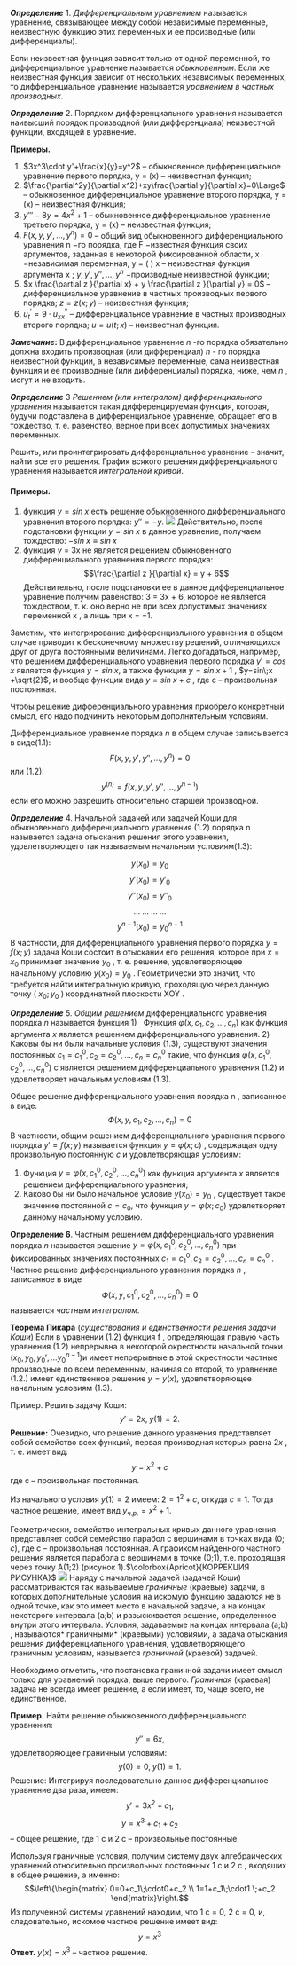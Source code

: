 
**_Определение_** 1. _Дифференциальным уравнением_ называется уравнение, связывающее между собой независимые переменные, неизвестную функцию этих переменных и ее производные (или дифференциалы).

Если неизвестная функция зависит только от одной переменной, то дифференциальное уравнение называется _обыкновенным_. Если же неизвестная функция зависит от нескольких независимых переменных, то дифференциальное уравнение называется _уравнением в частных производных_.

**_Определение_** 2. Порядком дифференциального уравнения называется наивысший порядок производной (или дифференциала) неизвестной функции, входящей в уравнение.

**Примеры.**
1) $3x^3\cdot y'+\frac{x}{y}=y^2$ – обыкновенное дифференциальное уравнение первого порядка, y = (x) – неизвестная функция;
2) $\frac{\partial^2y}{\partial x^2}+xy\frac{\partial y}{\partial x}=0\Large$ – обыкновенное дифференциальное уравнение второго порядка, y = (x) – неизвестная функция; 
3) $y'''-8y=4x^2+1$ – обыкновенное дифференциальное уравнение третьего порядка, y = (x) – неизвестная функция;
4) $F(x,y,y',...,y^n)=0$ – общий вид обыкновенного дифференциального уравнения n −го порядка, где F −известная функция своих аргументов, заданная в некоторой фиксированной области, x −независимая переменная, y = ( ) x – неизвестная функция аргумента x ; $y,y',y'',...,y^n$ −производные неизвестной функции;
5) $x \frac{\partial z }{\partial x} + y \frac{\partial z }{\partial y} = 0$ – дифференциальное уравнение в частных производных первого порядка; $z=z(x;y)$ – неизвестная функция;
6) $u_{t}^{'}=9\;\cdot\; u_{xx}^{''}$ – дифференциальное уравнение в частных производных второго порядка; $u=u(t;x)$  – неизвестная функция.

**_Замечание_:** В дифференциальное уравнение _n_ -го порядка обязательно должна входить производная (или дифференциал) _n_ - го порядка неизвестной функции, а независимые переменные, сама неизвестная функция и ее производные (или дифференциалы) порядка, ниже, чем _n_ , могут и не входить.

**_Определение_** 3 _Решением (или интегралом) дифференциального уравнения_ называется такая дифференцируемая функция, которая, будучи подставлена в дифференциальное уравнение, обращает его в тождество, т. е. равенство, верное при всех допустимых значениях переменных.

Решить, или проинтегрировать дифференциальное уравнение – значит, найти все его решения. График всякого решения дифференциального уравнения называется _интегральной кривой_.

#### Примеры.
1) функция $y=sin\;x$ есть решение обыкновенного дифференциального уравнения второго порядка:  $y'' = -y$. 
![](картинки/1.png)
Действительно, после подстановки функции $y=sin\;x$ в данное уравнение, получаем тождество: $-sin\;x \equiv sin\;x$
2) функция _y_ = 3x не является решением обыкновенного дифференциального уравнения первого порядка:
$$\frac{\partial z }{\partial x} = y + 6$$
Действительно, после подстановки ее в данное дифференциальное уравнение получим равенство: 3 = 3x + 6, которое не является тождеством, т. к. оно верно не при всех допустимых значениях переменной x , а лишь при x = −1.

Заметим, что интегрирование дифференциального уравнения в общем случае приводит к бесконечному множеству решений, отличающихся друг от друга постоянными величинами. Легко догадаться, например, что решением дифференциального уравнения первого порядка $y' = cos\;x$ является функция $y = sin\;x$, а также функции $y=sin\;x +1$ , $y=sin\;x +\sqrt{2}$, и вообще функции вида $y=sin\;x+c$ , где c – произвольная постоянная.
  
Чтобы решение дифференциального уравнения приобрело конкретный смысл, его надо подчинить некоторым дополнительным условиям.

Дифференциальное уравнение порядка _n_ в общем случае записывается в виде(1.1):
$$F(x,y,y',y'',...,y^n)=0$$
 или (1.2):
 $$y^{(n)} = f(x,y,y',y'',...,y^{n-1})$$
 если его можно разрешить относительно старшей производной.

**_Определение_** 4. Начальной задачей или задачей Коши для обыкновенного дифференциального уравнения (1.2) порядка n называется задача отыскания решения этого уравнения, удовлетворяющего так называемым начальным условиям(1.3):

  
$$y(x_0)=y_0$$
$$y'(x_0)=y'_0$$
$$y''(x_0)=y''_0$$
$$...\;...\;...\;...$$
$$y^{n-1}(x_0)=y^{n-1}_0$$
В частности, для дифференциального уравнения первого порядка $y = f(x;y)$ задача Коши состоит в отыскании его решения, которое при $x=x_0$ принимает значение $y_0$ , т. е. решение, удовлетворяющее начальному условию $y(x_0)=y_0$ . Геометрически это значит, что требуется найти интегральную кривую, проходящую через данную точку ( $x_0;y_0$ ) координатной плоскости XOY .

**_Определение_** 5. _Общим_ _решением_ дифференциального уравнения порядка _n_ называется функция
1)   Функция $\varphi(x,c_1,c_2,...,c_n)$ как функция аргумента $x$ является решением дифференциального уравнения.
2)   Каковы бы ни были начальные условия (1.3), существуют значения постоянных $c_1=c_1^0, c_2=c_2^0,...,c_n=c_n^0$ такие, что функция $\varphi(x,c_1^0,c_2^0,...,c_n^0)$ c является решением дифференциального уравнения (1.2) и удовлетворяет начальным условиям (1.3).

Общее решение дифференциального уравнения порядка n , записанное в виде:
$$Ф(x,y,с_1,с_2,...,с_n)=0$$
В частности, общим решением дифференциального уравнения первого порядка $y'=f(x;y)$ называется функция $y=\varphi(x;c)$ , содержащая одну произвольную постоянную $c$ и удовлетворяющая условиям:
 1) Функция $y=\varphi(x,c_1^0,c_2^0,...,c_n^0)$ как функция аргумента $x$ является решением дифференциального уравнения;
 2) Каково бы ни было начальное условие $y(x_0)=y_0$ , существует такое значение постоянной $c=c_0$, что функция $y=\varphi(x;c_0)$ удовлетворяет данному начальному условию.
 
**Определение 6**. Частным решением дифференциального уравнения порядка $n$ называется решение $y = \varphi(x,c_1^0,c_2^0,...,c_n^0)$ при фиксированных значениях постоянных $c_1=c_1^0, c_2=c_2^0,...,c_n=c_n^0$ . Частное решение дифференциального уравнения порядка $n$ , записанное в виде
$$Ф(x,y,c_1^0,c_2^0,...,c_n^0)=0$$
называется *частным интегралом.*

**Теорема Пикара** (*существования и единственности решения задачи Коши*) Если в уравнении (1.2) функция f , определяющая правую часть уравнения (1.2) непрерывна в некоторой окрестности начальной точки $(x_0,y_0,y_0',...y_0^{n-1})$и имеет непрерывные в этой окрестности частные производные по всем переменным, начиная со второй, то уравнение (1.2.) имеет единственное решение $y=y(x)$, удовлетворяющее начальным условиям (1.3).

Пример. Решить задачу Коши:
$$y'=2x,\; y(1)=2.$$**Решение:** Очевидно, что решение данного уравнения представляет собой семейство всех функций, первая производная которых равна $2x$ , т. е. имеет вид:
$$y=x^2+c$$ где c – произвольная постоянная.

Из начального условия $y(1)=2$ имеем: $2=1^2+c$, откуда $c=1$. Тогда частное решение, имеет вид $y_{ч.р.}=x^2+1$.

Геометрически, семейство интегральных кривых данного уравнения представляет собой семейство парабол с вершинами в точках вида (0; $c$), где c – произвольная постоянная. А графиком найденного частного решения является парабола с вершинами в точке (0;1), т.е. проходящая через точку A(1;2) (рисунок 1).$\colorbox{Apricot}{КОРРЕКЦИЯ РИСУНКА}$ 
![](pictures/2.png) Наряду с начальной задачей (задачей Коши) рассматриваются так называемые *граничные* (краевые) задачи, в которых дополнительные условия на искомую функцию задаются не в одной точке, как это имеет место в начальной задаче, а на концах некоторого интервала (a;b) и разыскивается решение, определенное внутри этого интервала. Условия, задаваемые на концах интервала (a;b) , называются* граничными* (краевыми) условиями, а задача отыскания решения дифференциального уравнения, удовлетворяющего граничным условиям, называется *граничной* (краевой) задачей.

Необходимо отметить, что постановка граничной задачи имеет смысл только для уравнений порядка, выше первого. *Граничная* (краевая) задача не всегда имеет решение, а если имеет, то, чаще всего, не единственное.

**Пример.** Найти решение обыкновенного дифференциального уравнения:
$$y''=6x,$$ удовлетворяющее граничным условиям:
$$y(0)=0,\; y(1)=1.$$Решение: Интегрируя последовательно данное дифференциальное уравнение два раза, имеем:
$$y'=3x^2+c_1,$$$$y=x^3+c_1+c_2$$ – общее решение, где 1 c и 2 c – произвольные постоянные.

 Используя граничные условия, получим систему двух алгебраических уравнений относительно произвольных постоянных 1 c и 2 c , входящих в общее решение, а именно:
 $$\left\{\begin{matrix}
0=0+c_1\;\cdot0+c_2 \\ 
1=1+c_1\;\cdot1 \;+c_2
\end{matrix}\right.$$Из полученной системы уравнений находим, что 1 c = 0, 2 c = 0, и, следовательно, искомое частное решение имеет вид:
$$y=x^3$$**Ответ.** $y(x)=x^3$ – частное решение.